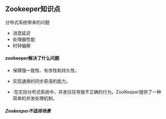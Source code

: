 ## Zookeeper知识点

分布式系统带来的问题

- 消息延迟
- 处理器性能
- 时钟偏移

#### zookeeper解决了什么问题

- 保障强一致性、有序性和持久性。

- 实现通用的同步原语的能力。

- ·在实际分布式系统中，并发往往导致不正确的行为。ZooKeeper提供了一种简单的并发处理机制。

##### Zookeeper不适用场景

